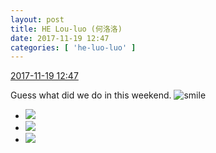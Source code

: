 ```yaml
---
layout: post
title: HE Lou-luo (何洛洛)
date: 2017-11-19 12:47
categories: [ 'he-luo-luo' ]
---
```


<div class="weibo-info">
  <a href="https://weibo.com/6117570574/FvNmMgFVG">2017-11-19 12:47</a>
</div>

Guess what did we do in this weekend. ![smile](https://img.t.sinajs.cn/t4/appstyle/expression/ext/normal/5c/huanglianwx_org.gif)

<!-- more -->

<ul class="weibo-pic-list-1">
  <li class="weibo-pic">
    <a href="https://wx3.sinaimg.cn/mw690/006G0Hz8ly1flnapta0rnj31291w0u0y.jpg"><img src="http://wx3.sinaimg.cn/thumb150/006G0Hz8ly1flnapta0rnj31291w0u0y.jpg" /></a>
  </li>
  <li class="weibo-pic">
    <a href="https://wx4.sinaimg.cn/mw690/006G0Hz8ly1flnapu31mgj31291w0x6q.jpg"><img src="http://wx4.sinaimg.cn/thumb150/006G0Hz8ly1flnapu31mgj31291w0x6q.jpg" /></a>
  </li>
  <li class="weibo-pic">
    <a href="https://wx4.sinaimg.cn/mw690/006G0Hz8ly1flnapsg688j314a1zk7wi.jpg"><img src="http://wx4.sinaimg.cn/thumb150/006G0Hz8ly1flnapsg688j314a1zk7wi.jpg" /></a>
  </li>
</ul>

